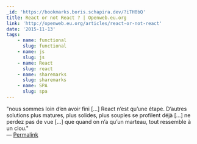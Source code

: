 ```yaml
---
_id: 'https://bookmarks.boris.schapira.dev/?iTH0bQ'
title: React or not React ? | Openweb.eu.org
link: 'http://openweb.eu.org/articles/react-or-not-react'
date: '2015-11-13'
tags:
    - name: functional
      slug: functional
    - name: js
      slug: js
    - name: React
      slug: react
    - name: sharemarks
      slug: sharemarks
    - name: SPA
      slug: spa
---
```


&quot;nous sommes loin d’en avoir fini [...] React n’est qu’une étape. D’autres
solutions plus matures, plus solides, plus souples se profilent déjà [...] ne
perdez pas de vue [...] que quand on n’a qu’un marteau, tout ressemble à un
clou.&quot; <br>&#8212;
<a href="https://bookmarks.boris.schapira.dev/?iTH0bQ" title="Permalink">Permalink</a>
